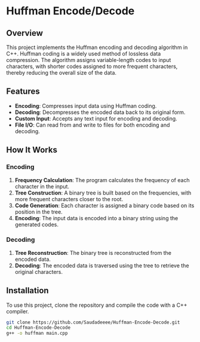 # Huffman Encode/Decode

## Overview

This project implements the Huffman encoding and decoding algorithm in C++. Huffman coding is a widely used method of lossless data compression. The algorithm assigns variable-length codes to input characters, with shorter codes assigned to more frequent characters, thereby reducing the overall size of the data.

## Features

- **Encoding**: Compresses input data using Huffman coding.
- **Decoding**: Decompresses the encoded data back to its original form.
- **Custom Input**: Accepts any text input for encoding and decoding.
- **File I/O**: Can read from and write to files for both encoding and decoding.

## How It Works

### Encoding

1. **Frequency Calculation**: The program calculates the frequency of each character in the input.
2. **Tree Construction**: A binary tree is built based on the frequencies, with more frequent characters closer to the root.
3. **Code Generation**: Each character is assigned a binary code based on its position in the tree.
4. **Encoding**: The input data is encoded into a binary string using the generated codes.

### Decoding

1. **Tree Reconstruction**: The binary tree is reconstructed from the encoded data.
2. **Decoding**: The encoded data is traversed using the tree to retrieve the original characters.

## Installation

To use this project, clone the repository and compile the code with a C++ compiler.

```bash
git clone https://github.com/Saudadeeee/Huffman-Encode-Decode.git
cd Huffman-Encode-Decode
g++ -o huffman main.cpp
